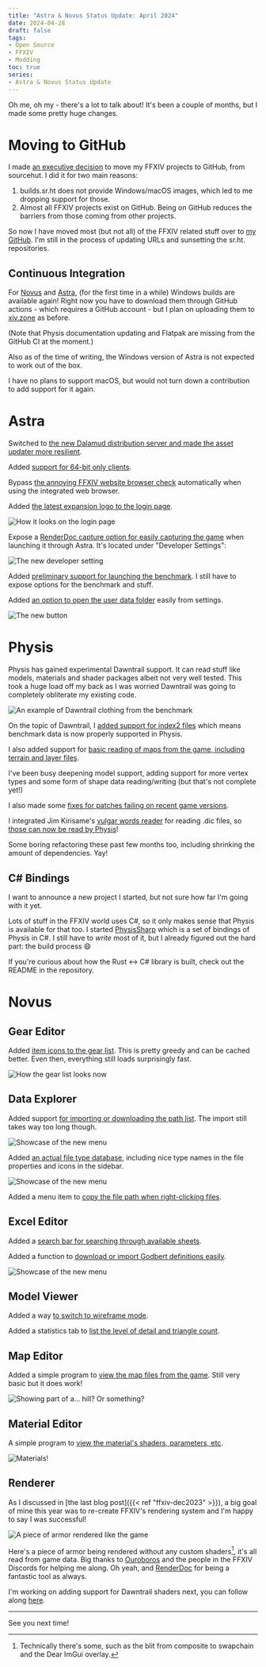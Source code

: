 ```yaml
---
title: "Astra & Novus Status Update: April 2024"
date: 2024-04-28
draft: false
tags:
- Open Source
- FFXIV
- Modding
toc: true
series:
- Astra & Novus Status Update
---
```


Oh me, oh my - there's a lot to talk about! It's been a couple of months, but I made some pretty huge changes.

# Moving to GitHub

I made [an executive decision](https://mastodon.art/@redstrate/112315184471699059) to move my FFXIV projects to GitHub, from sourcehut. I did it for two main reasons:

1. builds.sr.ht does not provide Windows/macOS images, which led to me dropping support for those.
2. Almost all FFXIV projects exist on GitHub. Being on GitHub reduces the barriers from those coming from other projects.

So now I have moved most (but not all) of the FFXIV related stuff over to [my GitHub](https://github.com/redstrate?tab=repositories&q=&type=source&language=&sort=). I'm still in the process of updating URLs and sunsetting the sr.ht. repositories.

## Continuous Integration

For [Novus](https://github.com/redstrate/Novus) and [Astra](https://github.com/redstrate/Astra), (for the first time in a while) Windows builds are available again! Right now you have to download them through GitHub actions - which requires a GitHub account - but I plan on uploading them to [xiv.zone](https://xiv.zone/) as before.

(Note that Physis documentation updating and Flatpak are missing from the GitHub CI at the moment.)

Also as of the time of writing, the Windows version of Astra is not expected to work out of the box.

I have no plans to support macOS, but would not turn down a contribution to add support for it again.

# Astra

Switched to [the new Dalamud distribution server and made the asset updater more resilient](https://github.com/redstrate/Astra/commit/51715ca3be52b231cbed1dc791f077fe95529edc).

Added [support for 64-bit only clients](https://github.com/redstrate/Astra/commit/516c0926a67d86a502d8b99ee02803cd9adf3314).

Bypass [the annoying FFXIV website browser check](https://github.com/redstrate/Astra/commit/f97204a422fc36f2153c9fa026cc19c20b9b7fc1) automatically when using the integrated web browser.

Added [the latest expansion logo to the login page](https://github.com/redstrate/Astra/commit/001e20b1b8ca5b3348d0b26b75b8c470e1e037da).

![How it looks on the login page](logo.webp)

Expose a [RenderDoc capture option for easily capturing the game](https://github.com/redstrate/Astra/commit/b7c67b3f70fc1195d5afc3aa2d3e316fbc79bd9f) when launching it through Astra. It's located under "Developer Settings":

![The new developer setting](capture.webp)

Added [preliminary support for launching the benchmark](https://github.com/redstrate/Astra/commit/49f8aae87736bfed1d1250ff2f24716adf3d1cc2). I still have to expose options for the benchmark and stuff.

Added [an option to open the user data folder](https://github.com/redstrate/Astra/commit/346f4eae9ec06d6d85b7eae6e668c23df290c700) easily from
settings.

![The new button](user.webp)

# Physis

Physis has gained experimental Dawntrail support. It can read stuff like models, materials and shader packages albeit not very well tested. This took a huge load off my back as I was worried Dawntrail was going to completely obliterate my existing code.

![An example of Dawntrail clothing from the benchmark](dawntrail.webp)

On the topic of Dawntrail, I [added support for index2 files](https://github.com/redstrate/Physis/commit/4fa77965c12abf2f972b5f2cdd936745d8fe0536) which means benchmark data is now properly supported in Physis.

I also added support for [basic reading of maps from the game, including terrain and layer files](https://github.com/redstrate/Physis/commit/256b3f9305a9bec152080fb3689b62edee7ec5e6).

I've been busy deepening model support, adding support for more vertex types and some form of shape data reading/writing (but that's not complete yet!)

I also made some [fixes for patches failing on recent game versions](https://github.com/redstrate/Physis/commit/8e6b0dd6b4b22050096f720730e372e0c443cc08).

I integrated Jim Kirisame's [vulgar words reader](https://github.com/Lotlab/ffxiv-vulgar-words-reader/) for reading .dic files, so [those can now be read by Physis](https://github.com/redstrate/Physis/commit/5574e75325b0ee6cf0989c11f21e6666861749db)!

Some boring refactoring these past few months too, including shrinking the amount of dependencies. Yay!

## C# Bindings

I want to announce a new project I started, but not sure how far I'm going with it yet.

Lots of stuff in the FFXIV world uses C#, so it only makes sense that Physis is available for that too. I started [PhysisSharp](https://github.com/redstrate/PhysisSharp) which is a set of bindings of Physis in C#. I still have to _write_ most of it, but I already figured out the hard part: the build process 😄

If you're curious about how the Rust <-> C# library is built, check out the README in the repository.

# Novus

## Gear Editor

Added [item icons to the gear list](https://github.com/redstrate/Novus/commit/1bddb6f8f0f6c88a5c3bdafdb1797fd053ac7e17). This is pretty greedy and can be cached better. Even then, everything still loads surprisingly fast.

![How the gear list looks now](icons.webp)

## Data Explorer

Added support [for importing or downloading the path list](https://github.com/redstrate/Novus/commit/5d455c4ce085592cd61cc8947fb8a9df507614bc). The import still takes way too long though.

![Showcase of the new menu](pathlist.webp)

Added [an actual file type database](https://github.com/redstrate/Novus/commit/9d129163bb40626b32c745d3de6f11ccbfd0bbe7), including nice type names in the file properties and icons in the sidebar.

![Showcase of the new menu](filelist.webp)

Added a menu item to [copy the file path when right-clicking files](https://github.com/redstrate/Novus/commit/ce29debf240fc56e81426b8beebf75dc18225682).

## Excel Editor

Added a [search bar for searching through available sheets](https://github.com/redstrate/Novus/commit/d58fcf7e984f11b22a4cc9cda8d832577a4e4493).

Added a function to [download or import Godbert definitions easily](https://github.com/redstrate/Novus/commit/f6c9d13b094d94845ed5e456a86fdfd71665b1da).

![Showcase of the new menu](import-excel.webp)

## Model Viewer

Added a way [to switch to wireframe mode](https://github.com/redstrate/Novus/commit/5c907b63da9d81d872722f51e63e3b24874954e0).

Added a statistics tab to [list the level of detail and triangle count](https://github.com/redstrate/Novus/commit/26c7fad3a064887b5d3cfe18c5ec2281c5b26eb3).

## Map Editor

Added a simple program to [view the map files from the game](https://github.com/redstrate/Novus/commit/c19ff1e132730baa2149e281a9371c8b3da31dc0). Still very basic but it does work!

![Showing part of a... hill? Or something?](map.webp)

## Material Editor

A simple program to [view the material's shaders, parameters, etc](https://github.com/redstrate/Novus/commit/568b8f2eea33d542cf08b441707a90fcac797f92).

![Materials!](mateditor.webp)

## Renderer

As I discussed in [the last blog post]({{< ref "ffxiv-dec2023" >}}), a big goal of mine this year was to re-create FFXIV's rendering system and I'm happy to say I was successful!

![A piece of armor rendered like the game](renderer.webp)

Here's a piece of armor being rendered without any custom shaders[^1], it's all read from game data. Big thanks to [Ouroboros](https://github.com/Shaderlayan/Ouroboros/) and the people in the FFXIV Discords for helping me along. Oh yeah, and [RenderDoc](https://renderdoc.org) for being a fantastic tool as always.

I'm working on adding support for Dawntrail shaders next, you can follow along [here](https://github.com/redstrate/Novus/issues/6).

---

See you next time!

[^1]: Technically there's some, such as the blit from composite to swapchain and the Dear ImGui overlay.


